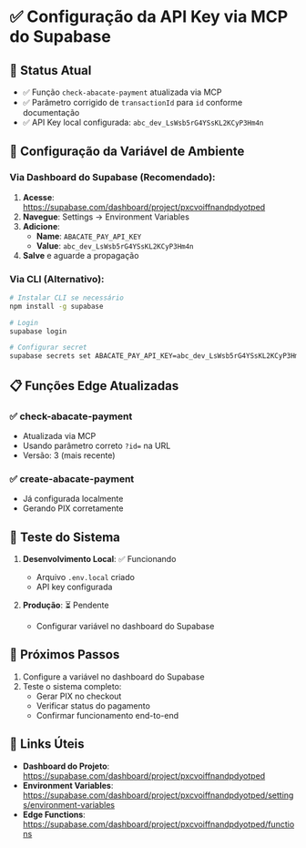 # ✅ Configuração da API Key via MCP do Supabase

## 🎯 **Status Atual**
- ✅ Função `check-abacate-payment` atualizada via MCP
- ✅ Parâmetro corrigido de `transactionId` para `id` conforme documentação
- ✅ API Key local configurada: `abc_dev_LsWsb5rG4YSsKL2KCyP3Hm4n`

## 🔧 **Configuração da Variável de Ambiente**

### Via Dashboard do Supabase (Recomendado):
1. **Acesse**: https://supabase.com/dashboard/project/pxcvoiffnandpdyotped
2. **Navegue**: Settings → Environment Variables
3. **Adicione**:
   - **Name**: `ABACATE_PAY_API_KEY`
   - **Value**: `abc_dev_LsWsb5rG4YSsKL2KCyP3Hm4n`
4. **Salve** e aguarde a propagação

### Via CLI (Alternativo):
```bash
# Instalar CLI se necessário
npm install -g supabase

# Login
supabase login

# Configurar secret
supabase secrets set ABACATE_PAY_API_KEY=abc_dev_LsWsb5rG4YSsKL2KCyP3Hm4n --project-ref pxcvoiffnandpdyotped
```

## 📋 **Funções Edge Atualizadas**

### ✅ check-abacate-payment
- Atualizada via MCP
- Usando parâmetro correto `?id=` na URL
- Versão: 3 (mais recente)

### ✅ create-abacate-payment  
- Já configurada localmente
- Gerando PIX corretamente

## 🧪 **Teste do Sistema**

1. **Desenvolvimento Local**: ✅ Funcionando
   - Arquivo `.env.local` criado
   - API key configurada

2. **Produção**: ⏳ Pendente
   - Configurar variável no dashboard do Supabase

## 🚀 **Próximos Passos**

1. Configure a variável no dashboard do Supabase
2. Teste o sistema completo:
   - Gerar PIX no checkout
   - Verificar status do pagamento
   - Confirmar funcionamento end-to-end

## 📱 **Links Úteis**
- **Dashboard do Projeto**: https://supabase.com/dashboard/project/pxcvoiffnandpdyotped
- **Environment Variables**: https://supabase.com/dashboard/project/pxcvoiffnandpdyotped/settings/environment-variables
- **Edge Functions**: https://supabase.com/dashboard/project/pxcvoiffnandpdyotped/functions
